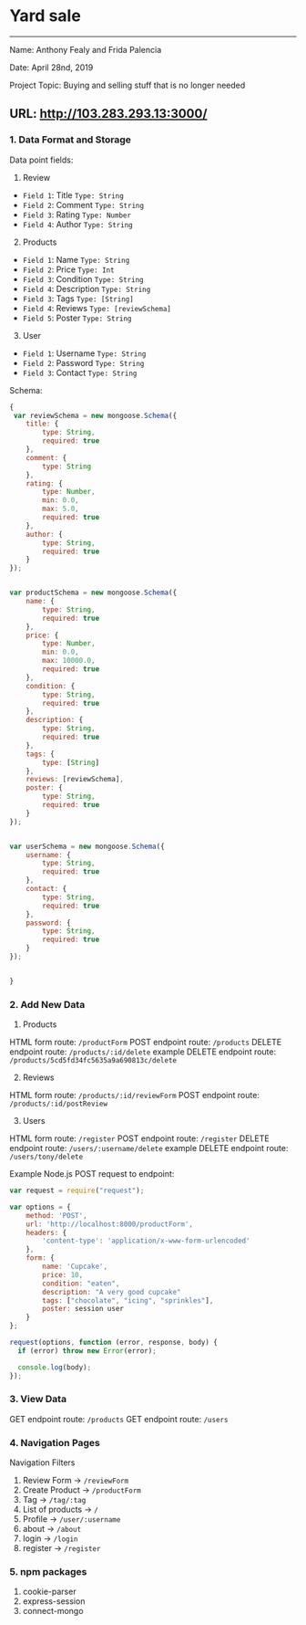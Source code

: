 # Yard sale

---

Name: Anthony Fealy and Frida Palencia 

Date: April 28nd, 2019

Project Topic: Buying and selling stuff that is no longer needed

URL: http://103.283.293.13:3000/
 ---

### 1. Data Format and Storage

Data point fields:
1. Review
- `Field 1`: Title           `Type: String`
- `Field 2`: Comment         `Type: String`
- `Field 3`: Rating          `Type: Number`
- `Field 4`: Author          `Type: String`

2. Products
- `Field 1`: Name            `Type: String`
- `Field 2`: Price           `Type: Int`
- `Field 3`: Condition       `Type: String`
- `Field 4`: Description     `Type: String`
- `Field 3`: Tags            `Type: [String]`
- `Field 4`: Reviews         `Type: [reviewSchema]`
- `Field 5`: Poster          `Type: String`

3. User
- `Field 1`: Username        `Type: String`
- `Field 2`: Password        `Type: String`
- `Field 3`: Contact         `Type: String`


Schema: 
```javascript
{
 var reviewSchema = new mongoose.Schema({
    title: {
        type: String,
        required: true
    },
    comment: {
        type: String
    },
    rating: {
        type: Number,
        min: 0.0,
        max: 5.0,
        required: true
    },
    author: {
        type: String,
        required: true
    }
});


var productSchema = new mongoose.Schema({
    name: {
        type: String,
        required: true
    },
    price: {
        type: Number,
        min: 0.0,
        max: 10000.0,
        required: true
    },
    condition: {
        type: String,
        required: true
    },
    description: {
        type: String,
        required: true
    },
    tags: {
        type: [String]
    },
    reviews: [reviewSchema],
    poster: {
        type: String,
        required: true
    }
});


var userSchema = new mongoose.Schema({
    username: {
        type: String,
        required: true
    },
    contact: {
        type: String,
        required: true
    },
    password: {
        type: String,
        required: true
    }
});


}
```

### 2. Add New Data

1. Products

HTML form route: `/productForm`
POST endpoint route: `/products`
DELETE endpoint route: `/products/:id/delete`
example DELETE endpoint route: `/products/5cd5fd34fc5635a9a690813c/delete`

2. Reviews

HTML form route: `/products/:id/reviewForm`
POST endpoint route: `/products/:id/postReview`

3. Users

HTML form route: `/register`
POST endpoint route: `/register`
DELETE endpoint route: `/users/:username/delete`
example DELETE endpoint route: `/users/tony/delete`



Example Node.js POST request to endpoint: 
```javascript
var request = require("request");

var options = { 
    method: 'POST',
    url: 'http://localhost:8000/productForm',
    headers: { 
        'content-type': 'application/x-www-form-urlencoded' 
    },
    form: { 
        name: 'Cupcake', 
        price: 10,
        condition: "eaten",
        description: "A very good cupcake"
        tags: ["chocolate", "icing", "sprinkles"],
        poster: session user
    } 
};

request(options, function (error, response, body) {
  if (error) throw new Error(error);

  console.log(body);
});
```

### 3. View Data

GET endpoint route: `/products`
GET endpoint route: `/users`

### 4. Navigation Pages

Navigation Filters
1. Review Form -> `/reviewForm`
2. Create Product -> `/productForm`
3. Tag -> `/tag/:tag`
4. List of products -> `/`
5. Profile -> `/user/:username`
6. about -> `/about`
7. login -> `/login`
8. register -> `/register`

### 5. npm packages

1. cookie-parser
2. express-session
3. connect-mongo
